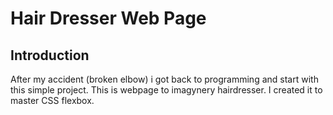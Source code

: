 # Hair Dresser Web Page

## Introduction
After my accident (broken elbow) i got back to programming and start with this simple project.
This is webpage to imagynery hairdresser. I created it to master CSS flexbox.

